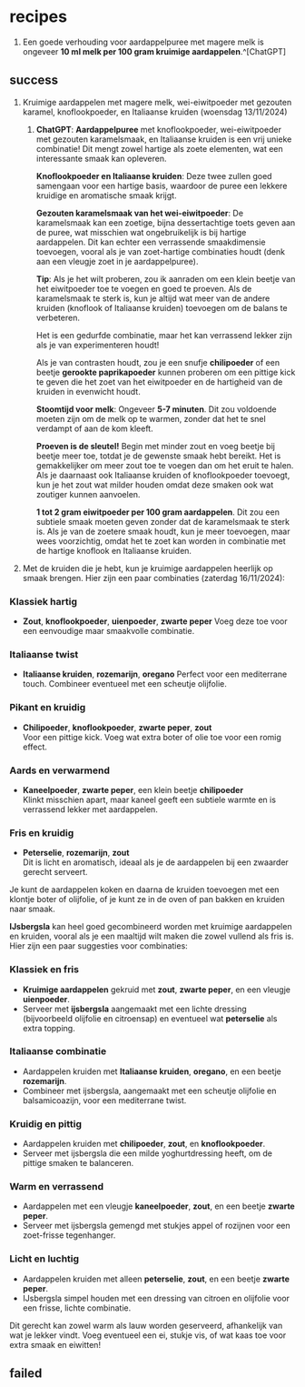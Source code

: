 # recipes

1. Een goede verhouding voor aardappelpuree met magere melk is ongeveer **10 ml melk per 100 gram kruimige aardappelen**.^[ChatGPT]
## success
1. Kruimige aardappelen met magere melk, wei-eiwitpoeder met gezouten karamel, knoflookpoeder, en Italiaanse kruiden (woensdag 13/11/2024)
	1. **ChatGPT**: **Aardappelpuree** met knoflookpoeder, wei-eiwitpoeder met gezouten karamelsmaak, en Italiaanse kruiden is een vrij unieke combinatie! Dit mengt zowel hartige als zoete elementen, wat een interessante smaak kan opleveren.
	   
	   **Knoflookpoeder en Italiaanse kruiden**: Deze twee zullen goed samengaan voor een hartige basis, waardoor de puree een lekkere kruidige en aromatische smaak krijgt.
	   
	   **Gezouten karamelsmaak van het wei-eiwitpoeder**: De karamelsmaak kan een zoetige, bijna dessertachtige toets geven aan de puree, wat misschien wat ongebruikelijk is bij hartige aardappelen. Dit kan echter een verrassende smaakdimensie toevoegen, vooral als je van zoet-hartige combinaties houdt (denk aan een vleugje zoet in je aardappelpuree).
	   
	   **Tip**: Als je het wilt proberen, zou ik aanraden om een klein beetje van het eiwitpoeder toe te voegen en goed te proeven. Als de karamelsmaak te sterk is, kun je altijd wat meer van de andere kruiden (knoflook of Italiaanse kruiden) toevoegen om de balans te verbeteren.
	   
	   Het is een gedurfde combinatie, maar het kan verrassend lekker zijn als je van experimenteren houdt!
	   
	   Als je van contrasten houdt, zou je een snufje **chilipoeder** of een beetje **gerookte paprikapoeder** kunnen proberen om een pittige kick te geven die het zoet van het eiwitpoeder en de hartigheid van de kruiden in evenwicht houdt.
	   
	   **Stoomtijd voor melk**: Ongeveer **5-7 minuten**. Dit zou voldoende moeten zijn om de melk op te warmen, zonder dat het te snel verdampt of aan de kom kleeft.
	   
	   **Proeven is de sleutel!** Begin met minder zout en voeg beetje bij beetje meer toe, totdat je de gewenste smaak hebt bereikt. Het is gemakkelijker om meer zout toe te voegen dan om het eruit te halen. Als je daarnaast ook Italiaanse kruiden of knoflookpoeder toevoegt, kun je het zout wat milder houden omdat deze smaken ook wat zoutiger kunnen aanvoelen.
	   
	   **1 tot 2 gram eiwitpoeder per 100 gram aardappelen**. Dit zou een subtiele smaak moeten geven zonder dat de karamelsmaak te sterk is. Als je van de zoetere smaak houdt, kun je meer toevoegen, maar wees voorzichtig, omdat het te zoet kan worden in combinatie met de hartige knoflook en Italiaanse kruiden.
2. Met de kruiden die je hebt, kun je kruimige aardappelen heerlijk op smaak brengen. Hier zijn een paar combinaties (zaterdag 16/11/2024):
### **Klassiek hartig**
   - **Zout**, **knoflookpoeder**, **uienpoeder**, **zwarte peper**
Voeg deze toe voor een eenvoudige maar smaakvolle combinatie.
### **Italiaanse twist**
- **Italiaanse kruiden**, **rozemarijn**, **oregano**
Perfect voor een mediterrane touch. Combineer eventueel met een scheutje olijfolie.
### **Pikant en kruidig**
- **Chilipoeder**, **knoflookpoeder**, **zwarte peper**, **zout**  
Voor een pittige kick. Voeg wat extra boter of olie toe voor een romig effect.
### **Aards en verwarmend**
- **Kaneelpoeder**, **zwarte peper**, een klein beetje **chilipoeder**  
Klinkt misschien apart, maar kaneel geeft een subtiele warmte en is verrassend lekker met aardappelen.
### **Fris en kruidig**
- **Peterselie**, **rozemarijn**, **zout**  
Dit is licht en aromatisch, ideaal als je de aardappelen bij een zwaarder gerecht serveert.

Je kunt de aardappelen koken en daarna de kruiden toevoegen met een klontje boter of olijfolie, of je kunt ze in de oven of pan bakken en kruiden naar smaak.

**IJsbergsla** kan heel goed gecombineerd worden met kruimige aardappelen en kruiden, vooral als je een maaltijd wilt maken die zowel vullend als fris is. Hier zijn een paar suggesties voor combinaties:
### **Klassiek en fris**

- **Kruimige aardappelen** gekruid met **zout**, **zwarte peper**, en een vleugje **uienpoeder**.
- Serveer met **ijsbergsla** aangemaakt met een lichte dressing (bijvoorbeeld olijfolie en citroensap) en eventueel wat **peterselie** als extra topping.
### **Italiaanse combinatie**

- Aardappelen kruiden met **Italiaanse kruiden**, **oregano**, en een beetje **rozemarijn**.
- Combineer met ijsbergsla, aangemaakt met een scheutje olijfolie en balsamicoazijn, voor een mediterrane twist.
### **Kruidig en pittig**

- Aardappelen kruiden met **chilipoeder**, **zout**, en **knoflookpoeder**.
- Serveer met ijsbergsla die een milde yoghurtdressing heeft, om de pittige smaken te balanceren.
### **Warm en verrassend**

- Aardappelen met een vleugje **kaneelpoeder**, **zout**, en een beetje **zwarte peper**.
- Serveer met ijsbergsla gemengd met stukjes appel of rozijnen voor een zoet-frisse tegenhanger.
### **Licht en luchtig**

- Aardappelen kruiden met alleen **peterselie**, **zout**, en een beetje **zwarte peper**.
- IJsbergsla simpel houden met een dressing van citroen en olijfolie voor een frisse, lichte combinatie.

Dit gerecht kan zowel warm als lauw worden geserveerd, afhankelijk van wat je lekker vindt. Voeg eventueel een ei, stukje vis, of wat kaas toe voor extra smaak en eiwitten!

## failed